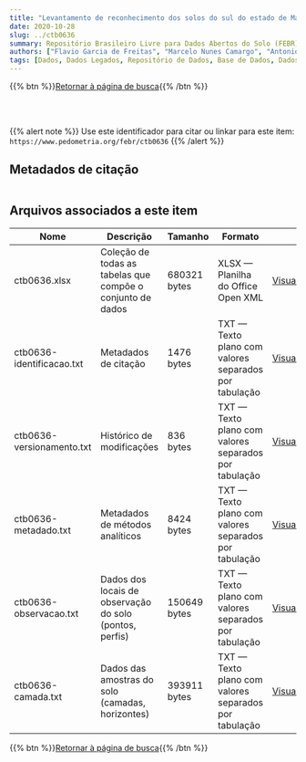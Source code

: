 ```yaml
---
title: "Levantamento de reconhecimento dos solos do sul do estado de Mato Grosso"
date: 2020-10-28
slug: ../ctb0636
summary: Repositório Brasileiro Livre para Dados Abertos do Solo (FEBR) | A febre dos dados de solo no Brasil
authors: ["Flavio Garcia de Freitas", "Marcelo Nunes Camargo", "Antonio Ramalho Filho", "Elias Pedro Mothci", "Esteväo Machado Moura", "Hélio da Costa Almeida", "Humberto G. dos Santos", "Joäo A. Martins do Amaral", "Joäo M. Gralha Tomasi", "Klaus Peter Wittern", "Manoel Faustino Neto", "Reinaldo Oscar Potter"]
tags: [Dados, Dados Legados, Repositório de Dados, Base de Dados, Dados Abertos]
---
```


<style>
div.alert > div {
    font-size: 0.8rem;
}
</style>

{{% btn %}}<a href="/febr/buscar/">Retornar à página de busca</a>{{% /btn %}}

<br>
<br>

{{% alert note %}}
Use este identificador para citar ou linkar para este item: `https://www.pedometria.org/febr/ctb0636`
{{% /alert %}}

## Metadados de citação

<table>
<!-- Fonte: https://gist.github.com/jfreels/6814721 -->
<script src="https://d3js.org/d3.v3.min.js" charset="utf-8"></script>
<script type='text/javascript' src='/febr/buscar/script.js'></script>
<script type='text/javascript'>
  d3.tsv('ctb0636-identificacao.txt',function (data) {
    var columns = ['campo', 'valor']
    tabulate(data, columns)
  })
</script>
</table>

## Arquivos associados a este item

<table style="width:100%">
  <thead>
    <tr>
      <th>Nome</th>
      <th>Descrição</th>
      <th>Tamanho</th>
      <th>Formato</th>
      <th></th>
    </tr>
  </thead>
  <tbody>
    <tr>
      <td>ctb0636.xlsx</td>
      <td>Coleção de todas as tabelas que compõe o conjunto de dados</td>
      <td>680321 bytes</td>
      <td>XLSX — Planilha do Office Open XML</td>
      <td><a href="https://cloud.utfpr.edu.br/index.php/s/Df6dhfzYJ1DDeso/download?path=%2Fctb0636&files=ctb0636.xlsx" class="btn btn-primary btn-block" role="button">Visualizar/Abrir</a></td>
    </tr>
    <tr>
      <td>ctb0636-identificacao.txt</td>
      <td>Metadados de citação</td>
      <td>1476 bytes</td>
      <td>TXT — Texto plano com valores separados por tabulação</td>
      <td><a href="https://cloud.utfpr.edu.br/index.php/s/Df6dhfzYJ1DDeso/download?path=%2Fctb0636&files=ctb0636-identificacao.txt" class="btn btn-primary btn-block" role="button">Visualizar/Abrir</a></td>
    </tr>
    <tr>
      <td>ctb0636-versionamento.txt</td>
      <td>Histórico de modificações</td>
      <td>836 bytes</td>
      <td>TXT — Texto plano com valores separados por tabulação</td>
      <td><a href="https://cloud.utfpr.edu.br/index.php/s/Df6dhfzYJ1DDeso/download?path=%2Fctb0636&files=ctb0636-versionamento.txt" class="btn btn-primary btn-block" role="button">Visualizar/Abrir</a></td>
    </tr>
    <tr>
      <td>ctb0636-metadado.txt</td>
      <td>Metadados de métodos analíticos</td>
      <td>8424 bytes</td>
      <td>TXT — Texto plano com valores separados por tabulação</td>
      <td><a href="https://cloud.utfpr.edu.br/index.php/s/Df6dhfzYJ1DDeso/download?path=%2Fctb0636&files=ctb0636-metadado.txt" class="btn btn-primary btn-block" role="button">Visualizar/Abrir</a></td>
    </tr>
    <tr>
      <td>ctb0636-observacao.txt</td>
      <td>Dados dos locais de observação do solo (pontos, perfis)</td>
      <td>150649 bytes</td>
      <td>TXT — Texto plano com valores separados por tabulação</td>
      <td><a href="https://cloud.utfpr.edu.br/index.php/s/Df6dhfzYJ1DDeso/download?path=%2Fctb0636&files=ctb0636-observacao.txt" class="btn btn-primary btn-block" role="button">Visualizar/Abrir</a></td>
    </tr>
    <tr>
      <td>ctb0636-camada.txt</td>
      <td>Dados das amostras do solo (camadas, horizontes)</td>
      <td>393911 bytes</td>
      <td>TXT — Texto plano com valores separados por tabulação</td>
      <td><a href="https://cloud.utfpr.edu.br/index.php/s/Df6dhfzYJ1DDeso/download?path=%2Fctb0636&files=ctb0636-camada.txt" class="btn btn-primary btn-block" role="button">Visualizar/Abrir</a></td>
    </tr>
  </tbody>
</table>

{{% btn %}}<a href="/febr/buscar/">Retornar à página de busca</a>{{% /btn %}}
